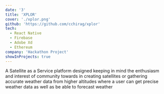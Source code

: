 ```yaml
---
date: '3'
title: 'XPLOR'
cover: './xplor.png'
github: 'https://github.com/cchirag/xplor'
tech:
  - React Native
  - Firebase
  - Adobe Xd
  - Ethereum
company: 'Hackathon Project'
showInProjects: true
---
```


A Satellite as a Service platform designed keeping in mind the enthusiasm and interest of community towards in creating satellites or gathering accurate weather data from higher altitudes where a user can get precise weather data as well as be able to forecast weather